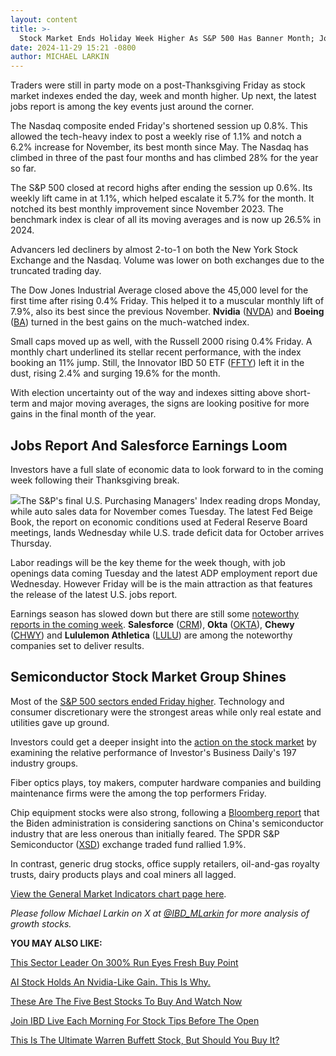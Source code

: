 ```yaml
---
layout: content
title: >-
  Stock Market Ends Holiday Week Higher As S&P 500 Has Banner Month; Jobs Report Looms
date: 2024-11-29 15:21 -0800
author: MICHAEL LARKIN
---
```






Traders were still in party mode on a post-Thanksgiving Friday as stock market indexes ended the day, week and month higher. Up next, the latest jobs report is among the key events just around the corner.  


The Nasdaq composite ended Friday's shortened session up 0.8%. This allowed the tech-heavy index to post a weekly rise of 1.1% and notch a 6.2% increase for November, its best month since May. The Nasdaq has climbed in three of the past four months and has climbed 28% for the year so far.  




The S&P 500 closed at record highs after ending the session up 0.6%. Its weekly lift came in at 1.1%, which helped escalate it 5.7% for the month. It notched its best monthly improvement since November 2023. The benchmark index is clear of all its moving averages and is now up 26.5% in 2024.  


Advancers led decliners by almost 2-to-1 on both the New York Stock Exchange and the Nasdaq. Volume was lower on both exchanges due to the truncated trading day.  


The Dow Jones Industrial Average closed above the 45,000 level for the first time after rising 0.4% Friday. This helped it to a muscular monthly lift of 7.9%, also its best since the previous November. **Nvidia** ([NVDA](https://research.investors.com/quote.aspx?symbol=NVDA)) and **Boeing** ([BA](https://research.investors.com/quote.aspx?symbol=BA)) turned in the best gains on the much-watched index.  


Small caps moved up as well, with the Russell 2000 rising 0.4% Friday. A monthly chart underlined its stellar recent performance, with the index booking an 11% jump. Still, the Innovator IBD 50 ETF ([FFTY](https://research.investors.com/quote.aspx?symbol=FFTY)) left it in the dust, rising 2.4% and surging 19.6% for the month.  


With election uncertainty out of the way and indexes sitting above short-term and major moving averages, the signs are looking positive for more gains in the final month of the year.  


Jobs Report And Salesforce Earnings Loom
----------------------------------------


Investors have a full slate of economic data to look forward to in the coming week following their Thanksgiving break.  


![](https://www.investors.com/wp-content/uploads/2024/11/MP112924.jpg)The S&P's final U.S. Purchasing Managers' Index reading drops Monday, while auto sales data for November comes Tuesday. The latest Fed Beige Book, the report on economic conditions used at Federal Reserve Board meetings, lands Wednesday while U.S. trade deficit data for October arrives Thursday.  


Labor readings will be the key theme for the week though, with job openings data coming Tuesday and the latest ADP employment report due Wednesday. However Friday will be is the main attraction as that features the release of the latest U.S. jobs report.  


Earnings season has slowed down but there are still some [noteworthy reports in the coming week](https://www.investors.com/research/earnings-preview/salesforce-headlines-busy-week-software-earnings/). **Salesforce** ([CRM](https://research.investors.com/quote.aspx?symbol=CRM)), **Okta** ([OKTA](https://research.investors.com/quote.aspx?symbol=OKTA)), **Chewy** ([CHWY](https://research.investors.com/quote.aspx?symbol=CHWY)) and **Lululemon Athletica** ([LULU](https://research.investors.com/quote.aspx?symbol=LULU)) are among the noteworthy companies set to deliver results.  


Semiconductor Stock Market Group Shines
---------------------------------------


Most of the [S&P 500 sectors ended Friday higher](https://www.investors.com/category/etfs-and-funds/sectors/). Technology and consumer discretionary were the strongest areas while only real estate and utilities gave up ground.  



Investors could get a deeper insight into the [action on the stock market](https://www.investors.com/news/stock-market-today-stock-market-news/) by examining the relative performance of Investor's Business Daily's 197 industry groups.  


Fiber optics plays, toy makers, computer hardware companies and building maintenance firms were the among the top performers Friday.  


Chip equipment stocks were also strong, following a [Bloomberg report](https://click.email.investors.com/?qs=5105a7a4aeacf0ca1cccb08ce9e6ef5a448bc67e44f62b5ac05404b92b61110803bc7585fd36d46f5cf41aafad9c95037d42ce09a41d290d) that the Biden administration is considering sanctions on China's semiconductor industry that are less onerous than initially feared. The SPDR S&P Semiconductor ([XSD](https://research.investors.com/quote.aspx?symbol=XSD)) exchange traded fund rallied 1.9%.  


In contrast, generic drug stocks, office supply retailers, oil-and-gas royalty trusts, dairy products plays and coal miners all lagged.  


[View the General Market Indicators chart page here](https://www.investors.com/wp-content/uploads/2024/11/DailyGMI_112924.pdf).  


*Please follow Michael Larkin on X at [@IBD\_MLarkin](https://twitter.com/IBD_MLarkin) for more analysis of growth stocks.* 


**YOU MAY ALSO LIKE:** 


[This Sector Leader On 300% Run Eyes Fresh Buy Point](https://www.investors.com/stock-lists/sector-leaders/stock-market-sector-leader-buy-point-accelerating-earnings-impinj-nvidia/) 


[AI Stock Holds An Nvidia-Like Gain. This Is Why.](https://www.investors.com/research/the-new-america/coherent-cohr-stock-nvidia-nvda-artificial-intelligence-ai/) 


[These Are The Five Best Stocks To Buy And Watch Now](https://www.investors.com/research/best-stocks-to-buy-now/) 


[Join IBD Live Each Morning For Stock Tips Before The Open](https://shop.investors.com/offer/splashresponsive.aspx?id=IBD-Live&intcode=invstcntnartcls%7Ccms%7Cibdlive%7C2020%7C07%7Cibdlive%7Cna%7C%7C727112&src=A00433A) 


[This Is The Ultimate Warren Buffett Stock, But Should You Buy It?](https://www.investors.com/research/berkshire-hathaway-stock-buy-now-warren-buffett-stock/) 




